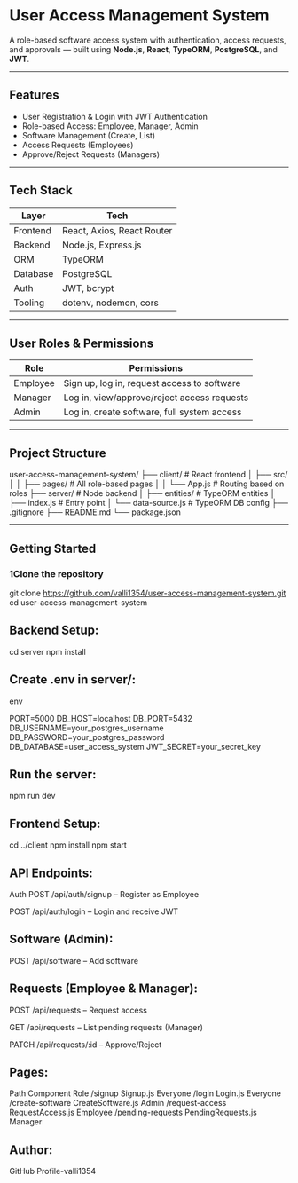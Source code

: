 #  User Access Management System

A role-based software access system with authentication, access requests, and approvals — built using **Node.js**, **React**, **TypeORM**, **PostgreSQL**, and **JWT**.

---

##  Features

-  User Registration & Login with JWT Authentication
-  Role-based Access: Employee, Manager, Admin
-  Software Management (Create, List)
-  Access Requests (Employees)
- Approve/Reject Requests (Managers)

---

## Tech Stack

| Layer      | Tech                          |
|------------|-------------------------------|
| Frontend   | React, Axios, React Router    |
| Backend    | Node.js, Express.js           |
| ORM        | TypeORM                       |
| Database   | PostgreSQL                    |
| Auth       | JWT, bcrypt                   |
| Tooling    | dotenv, nodemon, cors         |

---

## User Roles & Permissions

| Role     | Permissions                                                       |
|----------|-------------------------------------------------------------------|
| Employee | Sign up, log in, request access to software                       |
| Manager  | Log in, view/approve/reject access requests                       |
| Admin    | Log in, create software, full system access                       |

---

## Project Structure
user-access-management-system/
├── client/ # React frontend
│ ├── src/
│ │ ├── pages/ # All role-based pages
│ │ └── App.js # Routing based on roles
├── server/ # Node backend
│ ├── entities/ # TypeORM entities
│ ├── index.js # Entry point
│ └── data-source.js # TypeORM DB config
├── .gitignore
├── README.md
└── package.json


---

##  Getting Started

### 1️Clone the repository


git clone https://github.com/valli1354/user-access-management-system.git
cd user-access-management-system

Backend Setup:
---------------------

cd server
npm install

 Create .env in server/:
-----------------------------
env

PORT=5000
DB_HOST=localhost
DB_PORT=5432
DB_USERNAME=your_postgres_username
DB_PASSWORD=your_postgres_password
DB_DATABASE=user_access_system
JWT_SECRET=your_secret_key

 Run the server:
-------------------
npm run dev

 Frontend Setup:
-----------------------------------
cd ../client
npm install
npm start

API Endpoints:
------------------------
Auth
POST /api/auth/signup – Register as Employee

POST /api/auth/login – Login and receive JWT

Software (Admin):
-------------------------
POST /api/software – Add software

 Requests (Employee & Manager):
------------------------------------------
POST /api/requests – Request access

GET /api/requests – List pending requests (Manager)

PATCH /api/requests/:id – Approve/Reject

 Pages:
-------------
Path	Component	Role
/signup	Signup.js	Everyone
/login	Login.js	Everyone
/create-software	CreateSoftware.js	Admin
/request-access	RequestAccess.js	Employee
/pending-requests	PendingRequests.js	Manager

Author:
------------------------------
GitHub Profile-valli1354


